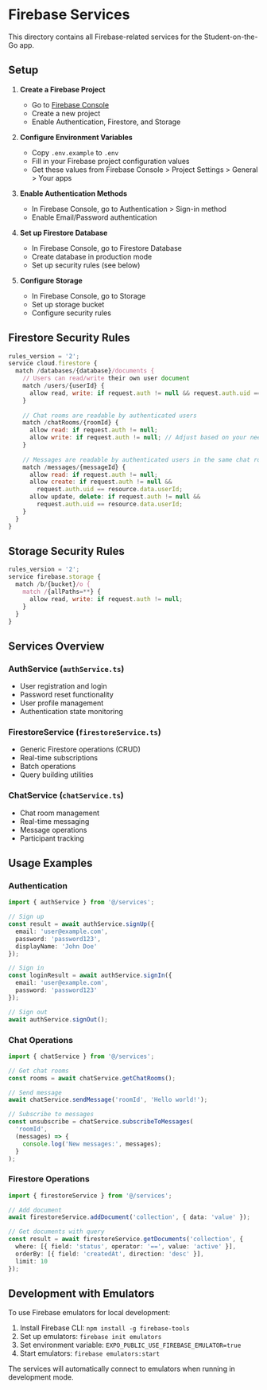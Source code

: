 # Firebase Services

This directory contains all Firebase-related services for the Student-on-the-Go app.

## Setup

1. **Create a Firebase Project**
   - Go to [Firebase Console](https://console.firebase.google.com/)
   - Create a new project
   - Enable Authentication, Firestore, and Storage

2. **Configure Environment Variables**
   - Copy `.env.example` to `.env`
   - Fill in your Firebase project configuration values
   - Get these values from Firebase Console > Project Settings > General > Your apps

3. **Enable Authentication Methods**
   - In Firebase Console, go to Authentication > Sign-in method
   - Enable Email/Password authentication

4. **Set up Firestore Database**
   - In Firebase Console, go to Firestore Database
   - Create database in production mode
   - Set up security rules (see below)

5. **Configure Storage**
   - In Firebase Console, go to Storage
   - Set up storage bucket
   - Configure security rules

## Firestore Security Rules

```javascript
rules_version = '2';
service cloud.firestore {
  match /databases/{database}/documents {
    // Users can read/write their own user document
    match /users/{userId} {
      allow read, write: if request.auth != null && request.auth.uid == userId;
    }
    
    // Chat rooms are readable by authenticated users
    match /chatRooms/{roomId} {
      allow read: if request.auth != null;
      allow write: if request.auth != null; // Adjust based on your needs
    }
    
    // Messages are readable by authenticated users in the same chat room
    match /messages/{messageId} {
      allow read: if request.auth != null;
      allow create: if request.auth != null && 
        request.auth.uid == resource.data.userId;
      allow update, delete: if request.auth != null && 
        request.auth.uid == resource.data.userId;
    }
  }
}
```

## Storage Security Rules

```javascript
rules_version = '2';
service firebase.storage {
  match /b/{bucket}/o {
    match /{allPaths=**} {
      allow read, write: if request.auth != null;
    }
  }
}
```

## Services Overview

### AuthService (`authService.ts`)
- User registration and login
- Password reset functionality
- User profile management
- Authentication state monitoring

### FirestoreService (`firestoreService.ts`)
- Generic Firestore operations (CRUD)
- Real-time subscriptions
- Batch operations
- Query building utilities

### ChatService (`chatService.ts`)
- Chat room management
- Real-time messaging
- Message operations
- Participant tracking

## Usage Examples

### Authentication
```typescript
import { authService } from '@/services';

// Sign up
const result = await authService.signUp({
  email: 'user@example.com',
  password: 'password123',
  displayName: 'John Doe'
});

// Sign in
const loginResult = await authService.signIn({
  email: 'user@example.com',
  password: 'password123'
});

// Sign out
await authService.signOut();
```

### Chat Operations
```typescript
import { chatService } from '@/services';

// Get chat rooms
const rooms = await chatService.getChatRooms();

// Send message
await chatService.sendMessage('roomId', 'Hello world!');

// Subscribe to messages
const unsubscribe = chatService.subscribeToMessages(
  'roomId',
  (messages) => {
    console.log('New messages:', messages);
  }
);
```

### Firestore Operations
```typescript
import { firestoreService } from '@/services';

// Add document
await firestoreService.addDocument('collection', { data: 'value' });

// Get documents with query
const result = await firestoreService.getDocuments('collection', {
  where: [{ field: 'status', operator: '==', value: 'active' }],
  orderBy: [{ field: 'createdAt', direction: 'desc' }],
  limit: 10
});
```

## Development with Emulators

To use Firebase emulators for local development:

1. Install Firebase CLI: `npm install -g firebase-tools`
2. Set up emulators: `firebase init emulators`
3. Set environment variable: `EXPO_PUBLIC_USE_FIREBASE_EMULATOR=true`
4. Start emulators: `firebase emulators:start`

The services will automatically connect to emulators when running in development mode.